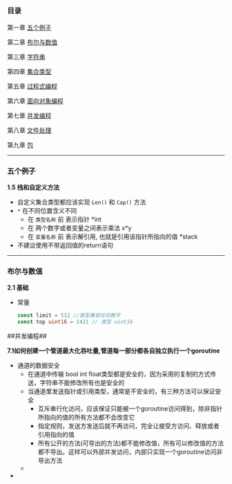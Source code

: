 ## <Programing in go>

### 目录
第一章 [五个例子](#五个例子)

第二章 [布尔与数值](#chpt2)

第三章 [字符串](#chpt3)

第四章 [集合类型](#chpt4)

第五章 [过程式编程](#chpt5)

第六章 [面向对象编程](#chpt6)

第七章 [并发编程](#chpt7)

第八章 [文件处理](#chpt8)

第九章 [包](#chpt9)


-------------------
### 五个例子
**1.5 栈和自定义方法**

- 自定义集合类型都应该实现 `Len()` 和 `Cap()` 方法
- `*` 在不同位置含义不同
	- 在 `类型名称` 前 表示指针 *int
	- 在 两个数字或者变量之间表示乘法 x*y
	- 在 `变量名称` 前 表示解引用, 也就是引用该指针所指向的值 *stack
- 不建议使用不带返回值的return语句

-----------------------------------

### 布尔与数值 ###

**2.1 基础**

- 常量
  ```go
  const limit = 512 //类型兼容任何数字
  const top uint16 = 1421 // 类型 uint16 

  ```





##并发编程##


**7.1如何创建一个管道最大化吞吐量,管道每一部分都各自独立执行一个goroutine**
- 通道的数据安全
	- 在通道中传输 bool int float类型都是安全的，因为采用的复制的方式传送，字符串不能修改所有也是安全的
	- 当通道里发送指针或引用类型，通常是不安全的，有三种方法可以保证安全
		- 互斥串行化访问，应该保证只能被一个goroutine访问得到，除非指针所指向的值的所有方法都不会改变它
		- 指定规则，发送方发送后就不再访问，完全让接受方访问、释放或者引用指向的值
		- 所有公开的方法(可导出的方法)都不能修改值，所有可以修改值的方法都不导出。这样可以外部并发访问，内部只实现一个goroutine访问非导出方法
	-
- 
